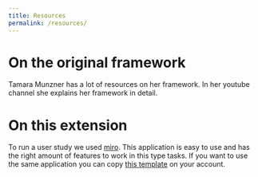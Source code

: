 ```yaml
---
title: Resources
permalink: /resources/
---
```

# On the original framework

Tamara Munzner has a lot of resources on her framework. In her youtube channel she explains her framework in detail.

# On this extension

To run a user study we used [miro](https://miro.com). This application is easy to use and has the right amount of features to work in this type tasks. If you want to use the same application you can copy [this template](https://miro.com/app/board/uXjVPLuAkIY=/?share_link_id=370442902617) on your account.
